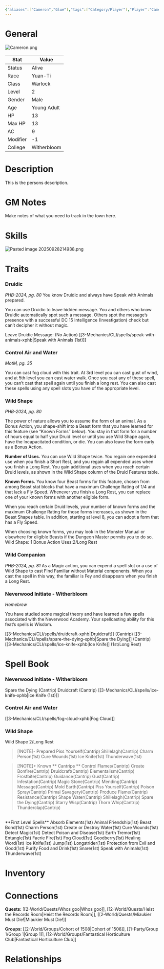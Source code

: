 ```yaml
---
{"aliases":["Cameron","Glue"],"tags":["Category/Player"],"Player":"Cameron","Role":"Player","level":2,"hp":11,"max_hp":11,"ac":12,"modifier":1,"pasperc":13,"Status":"Active","PlayerKnownLanguages":["Common","Common Sign Language","Druidic","Infernal"],"faction_standing":{"Faction Name 1":1,"Faction Name 3":3},"char_race":"Triton","char_class":"Druid","char_gender":"Male","char_status":"Alive","char_age":"Young Adult","char_items":[],"char_role":"Player","Connected_Quests":["[[2-World/Quests/Whos goo.md|Whos goo]]","[[2-World/Quests/Heist the Records Room.md|Heist the Records Room]]","[[2-World/Quests/Miaukier Must Die!.md|Miaukier Must Die!]]"],"Connected_Groups":["[[2-World/Groups/Cohort of 1508.md|Cohort of 1508]]","[[1-Party/Group 1/Group 1.md|Group 1]]","[[2-World/Groups/Fantastical Horticulture Club.md|Fantastical Horticulture Club]]"],"parents":["Father","Mother"],"partner":["Partner"],"children":["Child"],"enemies":["Enemy"],"allies":["Friend"],"siblings":["Brother","Sister"],"obsidianUIMode":"preview","MyContainer":null,"MyCategory":null,"image":"Cameron.png","char_college":"Witherbloom","dg-publish":true,"dg-path":"Party/Group 1/Guiloip Guhloo (Glue).md","permalink":"/party/group-1/guiloip-guhloo-glue/","dgPassFrontmatter":true,"updated":"2025-09-28T21:50:42.000+01:00"}
---
```



# General


![Cameron.png](/img/user/z_Assets/character_art/Players/Cameron.png)

| Stat     | Value       |
| -------- | ----------- |
| Status   | Alive       |
| Race     | Yuan-Ti     |
| Class    | Warlock     |
| Level    | 2           |
| Gender   | Male        |
| Age      | Young Adult |
| HP       | 13          |
| Max HP   | 13          |
| AC       | 9           |
| Modifier | -1          |
| College  | Witherbloom |

# Description

This is the persons description. 


# GM Notes

Make notes of what you need to track in the town here. 

# Skills

![Pasted image 20250928214938.png](/img/user/z_Assets/Pasted%20image%2020250928214938.png)
# Traits

### Druidic
*PHB-2024, pg. 80*
You know Druidic and always have Speak with Animals prepared.

You can use Druidic to leave hidden message. You and others who know Druidic automatically spot such a message. Others spot the message’s presence with a successful DC 15 Intelligence (Investigation) check but can’t decipher it without magic.

Leave Druidic Message: (No Action)
[[3-Mechanics/CLI/spells/speak-with-animals-xphb\|Speak with Animals (1st)]]

### Control Air and Water
*MotM, pg. 35*

You can cast fog cloud with this trait. At 3rd level you can cast gust of wind, and at 5th level you can cast water walk. Once you cast any of these spell, you can’t cast that spell again until you finish a long rest. You can also cast these spells using any spell slots you have of the appropriate level.

### Wild Shape
*PHB-2024, pg. 80*

The power of nature allows you to assume the form of an animal. As a Bonus Action, you shape-shift into a Beast form that you have learned for this feature (see “Known Forms” below). You stay in that form for a number of hours equal to half your Druid level or until you use Wild Shape again, have the Incapacitated condition, or die. You can also leave the form early as a Bonus Action.

**Number of Uses.** 
You can use Wild Shape twice. You regain one expended use when you finish a Short Rest, and you regain all expended uses when you finish a Long Rest.
You gain additional uses when you reach certain Druid levels, as shown in the Wild Shape column of the Druid Features table.

**Known Forms.**
You know four Beast forms for this feature, chosen from among Beast stat blocks that have a maximum Challenge Rating of 1/4 and that lack a Fly Speed. Whenever you finish a Long Rest, you can replace one of your known forms with another eligible form.

When you reach certain Druid levels, your number of known forms and the maximum Challenge Rating for those forms increases, as shown in the Beast Shapes table. In addition, starting at level 8, you can adopt a form that has a Fly Speed.

When choosing known forms, you may look in the Monster Manual or elsewhere for eligible Beasts if the Dungeon Master permits you to do so.
Wild Shape: 1 Bonus Action
Uses:2/Long Rest

### Wild Companion
*PHB-2024, pg. 81*
As a Magic action, you can expend a spell slot or a use of Wild Shape to cast Find Familiar without Material components. When you cast the spell in this way, the familiar is Fey and disappears when you finish a Long Rest.

### Neverwood Initiate - Witherbloom
*Homebrew*

You have studied some magical theory and have learned a few spells associated with the Neverwood Academy.
Your spellcasting ability for this feat’s spells is Wisdom.

[[3-Mechanics/CLI/spells/druidcraft-xphb\|Druidcraft]] (Cantrip)
[[3-Mechanics/CLI/spells/spare-the-dying-xphb\|Spare the Dying]] (Cantrip)
[[3-Mechanics/CLI/spells/ice-knife-xphb\|Ice Knife]] (1st/Long Rest)

# Spell Book

### Neverwood Initiate - Witherbloom
Spare the Dying (Cantrip)
Druidcraft (Cantrip)
[[3-Mechanics/CLI/spells/ice-knife-xphb\|Ice Knife (1st)]]

### Control Air and Water
[[3-Mechanics/CLI/spells/fog-cloud-xphb\|Fog Cloud]]

### Wild Shape
Wild Shape 2/Long Rest

> [!NOTE]- Prepared
> Piss Yourself(Cantrip)
  Shillelagh(Cantrip)
  Charm Person(1st)
  Cure Wounds(1st)
  Ice Knife(1st)
  Thunderwave(1st)

> [!NOTE]+ Known
> ** Cantrips **
> Control Flames(Cantrip)
  Create Bonfire(Cantrip)
  Druidcraft(Cantrip)
  Elementalism(Cantrip)
  Frostbite(Cantrip)
  Guidance(Cantrip)
  Gust(Cantrip)
  Infestation(Cantrip)
  Magic Stone(Cantrip)
  Mending(Cantrip)
  Message(Cantrip)
  Mold Earth(Cantrip)
  Piss Yourself(Cantrip)
  Poison Spray(Cantrip)
  Primal Savagery(Cantrip)
  Produce Flame(Cantrip)
  Resistance(Cantrip)
  Shape Water(Cantrip)
  Shillelagh(Cantrip)
  Spare the Dying(Cantrip)
  Starry Wisp(Cantrip)
  Thorn Whip(Cantrip)
  Thunderclap(Cantrip)
   <br>
  **First Level Spells**
  Absorb Elements(1st)
  Animal Friendship(1st)
  Beast Bond(1st)
  Charm Person(1st)
  Create or Destroy Water(1st)
  Cure Wounds(1st)
  Detect Magic(1st)
  Detect Poison and Disease(1st)
  Earth Tremor(1st)
  Entangle(1st)
  Faerie Fire(1st)
  Fog Cloud(1st)
  Goodberry(1st)
  Healing Word(1st)
  Ice Knife(1st)
  Jump(1st)
  Longstrider(1st)
  Protection from Evil and Good(1st)
  Purify Food and Drink(1st)
  Snare(1st)
  Speak with Animals(1st)
  Thunderwave(1st)


# Inventory

# Connections

**Quests:** [[2-World/Quests/Whos goo\|Whos goo]], [[2-World/Quests/Heist the Records Room\|Heist the Records Room]], [[2-World/Quests/Miaukier Must Die!\|Miaukier Must Die!]]

**Groups:** [[2-World/Groups/Cohort of 1508\|Cohort of 1508]], [[1-Party/Group 1/Group 1\|Group 1]], [[2-World/Groups/Fantastical Horticulture Club\|Fantastical Horticulture Club]]

# Relationships

